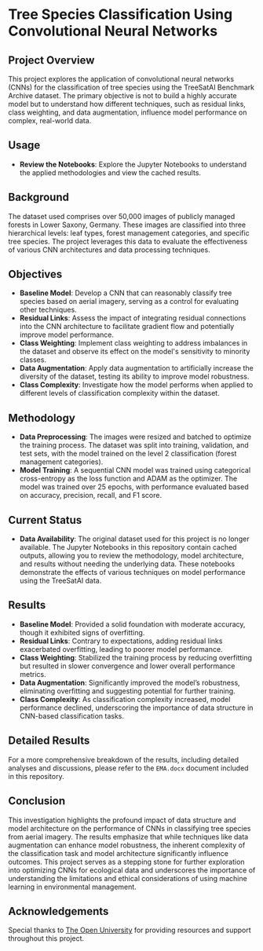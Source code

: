 # Tree Species Classification Using Convolutional Neural Networks

## Project Overview
This project explores the application of convolutional neural networks (CNNs) for the classification of tree species using the TreeSatAI Benchmark Archive dataset. The primary objective is not to build a highly accurate model but to understand how different techniques, such as residual links, class weighting, and data augmentation, influence model performance on complex, real-world data.

## Usage
- **Review the Notebooks**: Explore the Jupyter Notebooks to understand the applied methodologies and view the cached results.

## Background
The dataset used comprises over 50,000 images of publicly managed forests in Lower Saxony, Germany. These images are classified into three hierarchical levels: leaf types, forest management categories, and specific tree species. The project leverages this data to evaluate the effectiveness of various CNN architectures and data processing techniques.

## Objectives
- **Baseline Model**: Develop a CNN that can reasonably classify tree species based on aerial imagery, serving as a control for evaluating other techniques.
- **Residual Links**: Assess the impact of integrating residual connections into the CNN architecture to facilitate gradient flow and potentially improve model performance.
- **Class Weighting**: Implement class weighting to address imbalances in the dataset and observe its effect on the model's sensitivity to minority classes.
- **Data Augmentation**: Apply data augmentation to artificially increase the diversity of the dataset, testing its ability to improve model robustness.
- **Class Complexity**: Investigate how the model performs when applied to different levels of classification complexity within the dataset.

## Methodology
- **Data Preprocessing**: The images were resized and batched to optimize the training process. The dataset was split into training, validation, and test sets, with the model trained on the level 2 classification (forest management categories).
- **Model Training**: A sequential CNN model was trained using categorical cross-entropy as the loss function and ADAM as the optimizer. The model was trained over 25 epochs, with performance evaluated based on accuracy, precision, recall, and F1 score.

## Current Status
- **Data Availability**: The original dataset used for this project is no longer available. The Jupyter Notebooks in this repository contain cached outputs, allowing you to review the methodology, model architecture, and results without needing the underlying data. These notebooks demonstrate the effects of various techniques on model performance using the TreeSatAI data.

## Results
- **Baseline Model**: Provided a solid foundation with moderate accuracy, though it exhibited signs of overfitting.
- **Residual Links**: Contrary to expectations, adding residual links exacerbated overfitting, leading to poorer model performance.
- **Class Weighting**: Stabilized the training process by reducing overfitting but resulted in slower convergence and lower overall performance metrics.
- **Data Augmentation**: Significantly improved the model’s robustness, eliminating overfitting and suggesting potential for further training.
- **Class Complexity**: As classification complexity increased, model performance declined, underscoring the importance of data structure in CNN-based classification tasks.

## Detailed Results
For a more comprehensive breakdown of the results, including detailed analyses and discussions, please refer to the `EMA.docx` document included in this repository.

## Conclusion
This investigation highlights the profound impact of data structure and model architecture on the performance of CNNs in classifying tree species from aerial imagery. The results emphasize that while techniques like data augmentation can enhance model robustness, the inherent complexity of the classification task and model architecture significantly influence outcomes. This project serves as a stepping stone for further exploration into optimizing CNNs for ecological data and underscores the importance of understanding the limitations and ethical considerations of using machine learning in environmental management.

## Acknowledgements
Special thanks to [The Open University](https://www.open.ac.uk/) for providing resources and support throughout this project.
